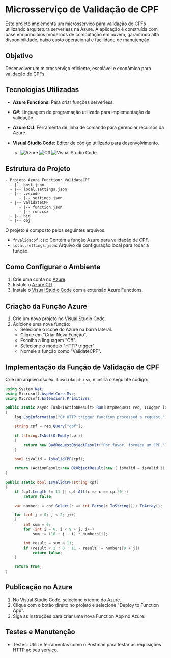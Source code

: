 # Microsserviço de Validação de CPF

Este projeto implementa um microsserviço para validação de CPFs utilizando arquitetura serverless na Azure. A aplicação é construída com base em princípios modernos de computação em nuvem, garantindo alta disponibilidade, baixo custo operacional e facilidade de manutenção.

## Objetivo

Desenvolver um microsserviço eficiente, escalável e econômico para validação de CPFs.

## Tecnologias Utilizadas

- **Azure Functions**: Para criar funções serverless.
- **C#**: Linguagem de programação utilizada para implementação da validação.
- **Azure CLI**: Ferramenta de linha de comando para gerenciar recursos da Azure.
- **Visual Studio Code**: Editor de código utilizado para desenvolvimento.

    - ![Azure](https://upload.wikimedia.org/wikipedia/commons/thumb/a/a8/Microsoft_Azure_Logo.svg/120px-Microsoft_Azure_Logo.svg.png) ![C#](https://upload.wikimedia.org/wikipedia/commons/thumb/4/4f/Csharp_Logo.png/120px-Csharp_Logo.png)  ![Visual Studio Code](https://upload.wikimedia.org/wikipedia/commons/thumb/9/9a/Visual_Studio_Code_1.35_icon.svg/120px-Visual_Studio_Code_1.35_icon.svg.png)
  
## Estrutura do Projeto
```
- Projeto Azure Function: ValidateCPF
  - |-- host.json
  - |-- local.settings.json
  - |-- .vscode
      - |-- settings.json
  - |-- ValidateCPF
      - |-- function.json
      - |-- run.csx
  - |-- bin
  - |-- obj
```

O projeto é composto pelos seguintes arquivos:

- `fnvalidacpf.csx`: Contém a função Azure para validação de CPF.
- `local.settings.json`: Arquivo de configuração local para rodar a função.

## Como Configurar o Ambiente

1. Crie uma conta no [Azure](https://azure.microsoft.com/).
2. Instale o [Azure CLI](https://docs.microsoft.com/cli/azure/install-azure-cli).
3. Instale o [Visual Studio Code](https://code.visualstudio.com/) com a extensão Azure Functions.

## Criação da Função Azure

1. Crie um novo projeto no Visual Studio Code.
2. Adicione uma nova função:
   - Selecione o ícone do Azure na barra lateral.
   - Clique em "Criar Nova Função".
   - Escolha a linguagem "C#".
   - Selecione o modelo "HTTP trigger".
   - Nomeie a função como "ValidateCPF".


## Implementação da Função de Validação de CPF

Crie um  arquivo.csx ex:  `fnvalidacpf.csx`, e insira o seguinte código:

```csharp
using System.Net;
using Microsoft.AspNetCore.Mvc;
using Microsoft.Extensions.Primitives;

public static async Task<IActionResult> Run(HttpRequest req, ILogger log)
{
    log.LogInformation("C# HTTP trigger function processed a request.");

    string cpf = req.Query["cpf"];

    if (string.IsNullOrEmpty(cpf))
    {
        return new BadRequestObjectResult("Por favor, forneça um CPF.");
    }

    bool isValid = IsValidCPF(cpf);

    return (ActionResult)new OkObjectResult(new { isValid = isValid });
}

public static bool IsValidCPF(string cpf)
{
    if (cpf.Length != 11 || cpf.All(c => c == cpf[0]))
        return false;

    var numbers = cpf.Select(c => int.Parse(c.ToString())).ToArray();

    for (int j = 0; j < 2; j++)
    {
        int sum = 0;
        for (int i = 0; i < 9 + j; i++)
            sum += (10 + j - i) * numbers[i];

        int result = sum % 11;
        if (result < 2 ? 0 : 11 - result != numbers[9 + j])
            return false;
    }

    return true;
}
```

## Publicação no Azure

1. No Visual Studio Code, selecione o ícone do Azure.
2. Clique com o botão direito no projeto e selecione "Deploy to Function App".
3. Siga as instruções para criar uma nova Function App no Azure.

## Testes e Manutenção

- Testes: Utilize ferramentas como o Postman para testar as requisições HTTP ao seu serviço.
